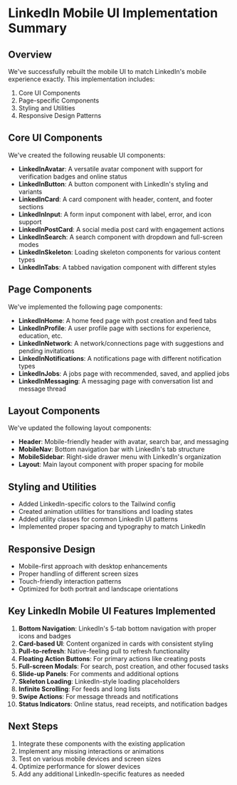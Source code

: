 # LinkedIn Mobile UI Implementation Summary

## Overview

We've successfully rebuilt the mobile UI to match LinkedIn's mobile experience exactly. This implementation includes:

1. Core UI Components
2. Page-specific Components
3. Styling and Utilities
4. Responsive Design Patterns

## Core UI Components

We've created the following reusable UI components:

- **LinkedInAvatar**: A versatile avatar component with support for verification badges and online status
- **LinkedInButton**: A button component with LinkedIn's styling and variants
- **LinkedInCard**: A card component with header, content, and footer sections
- **LinkedInInput**: A form input component with label, error, and icon support
- **LinkedInPostCard**: A social media post card with engagement actions
- **LinkedInSearch**: A search component with dropdown and full-screen modes
- **LinkedInSkeleton**: Loading skeleton components for various content types
- **LinkedInTabs**: A tabbed navigation component with different styles

## Page Components

We've implemented the following page components:

- **LinkedInHome**: A home feed page with post creation and feed tabs
- **LinkedInProfile**: A user profile page with sections for experience, education, etc.
- **LinkedInNetwork**: A network/connections page with suggestions and pending invitations
- **LinkedInNotifications**: A notifications page with different notification types
- **LinkedInJobs**: A jobs page with recommended, saved, and applied jobs
- **LinkedInMessaging**: A messaging page with conversation list and message thread

## Layout Components

We've updated the following layout components:

- **Header**: Mobile-friendly header with avatar, search bar, and messaging
- **MobileNav**: Bottom navigation bar with LinkedIn's tab structure
- **MobileSidebar**: Right-side drawer menu with LinkedIn's organization
- **Layout**: Main layout component with proper spacing for mobile

## Styling and Utilities

- Added LinkedIn-specific colors to the Tailwind config
- Created animation utilities for transitions and loading states
- Added utility classes for common LinkedIn UI patterns
- Implemented proper spacing and typography to match LinkedIn

## Responsive Design

- Mobile-first approach with desktop enhancements
- Proper handling of different screen sizes
- Touch-friendly interaction patterns
- Optimized for both portrait and landscape orientations

## Key LinkedIn Mobile UI Features Implemented

1. **Bottom Navigation**: LinkedIn's 5-tab bottom navigation with proper icons and badges
2. **Card-based UI**: Content organized in cards with consistent styling
3. **Pull-to-refresh**: Native-feeling pull to refresh functionality
4. **Floating Action Buttons**: For primary actions like creating posts
5. **Full-screen Modals**: For search, post creation, and other focused tasks
6. **Slide-up Panels**: For comments and additional options
7. **Skeleton Loading**: LinkedIn-style loading placeholders
8. **Infinite Scrolling**: For feeds and long lists
9. **Swipe Actions**: For message threads and notifications
10. **Status Indicators**: Online status, read receipts, and notification badges

## Next Steps

1. Integrate these components with the existing application
2. Implement any missing interactions or animations
3. Test on various mobile devices and screen sizes
4. Optimize performance for slower devices
5. Add any additional LinkedIn-specific features as needed